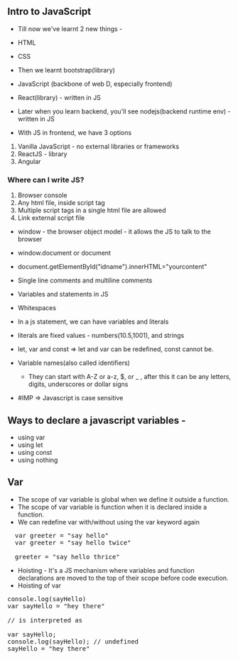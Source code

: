 ## Intro to JavaScript


- Till now we've learnt 2 new things -
 - HTML
 - CSS

- Then we learnt bootstrap(library)

- JavaScript (backbone of web D, especially frontend)

- React(library) - written in JS

- Later when you learn backend, you'll see nodejs(backend runtime env) - written in JS


- With JS in frontend, we have 3 options
 1. Vanilla JavaScript - no external libraries or frameworks
 2. ReactJS - library
 3. Angular


### Where can I write JS?

1. Browser console
2. Any html file, inside script tag
3. Multiple script tags in a single html file are allowed
4. Link external script file

- window - the browser object model - it allows the JS to talk to the browser
- window.document or document
- document.getElementById("idname").innerHTML="yourcontent"
- Single line comments and multiline comments
- Variables and statements in JS
- Whitespaces

- In a js statement, we can have variables and literals
- literals are fixed values - numbers(10.5,1001), and strings

- let, var and const => let and var can be redefined, const cannot be.
- Variable names(also called identifiers)
  - They can start with A-Z or a-z, $, or _ , after this it can be any letters, digits, underscores or dollar signs

- #IMP => Javascript is case sensitive

## Ways to declare a javascript variables - 
 - using var
 - using let
 - using const
 - using nothing

## Var
- The scope of var variable is global when we define it outside a function. 
- The scope of var variable is function when it is declared inside a function.
- We can redefine var with/without using the var keyword again
<pre>
  var greeter = "say hello"
  var greeter = "say hello twice"

  greeter = "say hello thrice"
</pre>
- Hoisting  - It's a JS mechanism where variables and function declarations are moved to the top of their scope before code execution.
- Hoisting of var 
<pre>
console.log(sayHello)
var sayHello = "hey there"

// is interpreted as

var sayHello;
console.log(sayHello); // undefined
sayHello = "hey there"
</pre>


